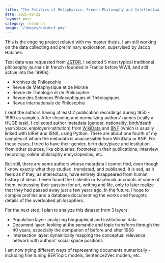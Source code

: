 ```yaml
---
title: "The Politics of Metaphysics: French Philosophy and Intellectuals in the 20 Century"
date: 2025-08-22
layout: post
category: research
image: "/images/databnf.png"
---
```


This is the ongoing project related with my master thesis. I am still working on the data collecting and preliminary exploration, supervised by Jacob Habinek.

Text data was requested from [JSTOR](https://www.jstor.org). I selected 5 most typical traditional philosophy journals in french (founded in France before WWII, and still active into the 1990s): 
- Archives de Philosophie
- Revue de Métaphysique et de Morale
- Revue de Théologie et de Philosophie
- Revue des Sciences Philosophiques et Théologiques
- Revue Internationale de Philosophie

I kept the authors having at least 2 publication recordings during 1950 - 1989 as samples. After cleaning and normalizing authors' names (really a HUGE task), I collected author metadata (gender, nationality, birth/death year/place, employer/institution) from [WikiData](https://www.wikidata.org/wiki/Wikidata:Main_Page) and [BNF](https://data.bnf.fr) (which is usually linked with IdRef and ISNI), using Python. There are about one fourth of my samples of whom the metadata is unaccessible from WikiData or BNF. For these cases, I tried to have their gender, birth date/place and institution from other sources, like obituaries, footnotes in their publications, interview recording, online philosophy encyclopedias, etc. 

But still, there are some authors whose metadata I cannot find, even though I know exactly what they studied, translated, and published. It is sad, as it feels as if they, as intellectuals, have entirely disappeared from human history of ideas. I even found the LinkedIn or Facebook accounts of some of them, witnessing their passion for art, writing and life, only to later realize that they had passed away just a few years ago. In the future, I hope to compile profiles and a database documenting the works and thoughts details of the overlooked philosophers.


For the next step, I plan to analyze this dataset from 3 layers:
- Population layer: analyzing biographical and institutional data
- Document layer: looking at the semantic and topic transform through the 40 years, especially the comparion of before and after 1968
- Intersection layer: dynamically mapping the conceptual relevance network with authors' social space positions

I am now trying different ways of representing documents numerically - including fine tuning BERTopic models, Sentence2Vec models, etc.